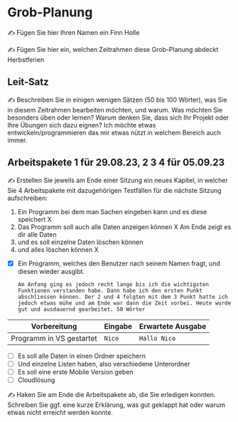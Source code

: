 # Grob-Planung

✍️ Fügen Sie hier Ihren Namen ein Finn Holle

✍️ Fügen Sie hier ein, welchen Zeitrahmen diese Grob-Planung abdeckt Herbstferien

## Leit-Satz

✍️ Beschreiben Sie in einigen wenigen Sätzen (50 bis 100 Wörter), was Sie in diesem Zeitrahmen bearbeiten möchten, und warum. Was möchten Sie besonders üben oder lernen? Warum denken Sie, dass sich Ihr Projekt oder Ihre Übungen sich dazu eignen?
Ich möchte etwas entwickeln/programmieren das mir etwas nützt in welchem Bereich auch immer.
## Arbeitspakete 1 für 29.08.23, 2 3 4 für 05.09.23

✍️ Erstellen Sie jeweils am Ende einer Sitzung ein neues Kapitel, in welcher Sie 4 Arbeitspakete mit dazugehörigen Testfällen für die nächste Sitzung aufschreiben:
1. Ein Programm bei dem man Sachen eingeben kann und es diese speichert X 
2. Das Programm soll auch alle Daten anzeigen können X Am Ende zeigt es dir alle Daten
3. und es soll einzelne Daten löschen können
4. und alles löschen können X
- [x] Ein Programm, welches den Benutzer nach seinem Namen fragt, und diesen wieder ausgibt.

      Am Anfang ging es jedoch recht lange bis ich die wichtigsten Funktionen verstanden habe. Dann habe ich den ersten Punkt abschliessen können. Der 2 und 4 folgten mit dem 3 Punkt hatte ich jedoch etwas mühe und am Ende war dann die Zeit vorbei. Heute wurde gut und ausdauernd gearbeitet. 50 Wörter

| Vorbereitung             | Eingabe | Erwartete Ausgabe |
| ------------------------ | ------- | ----------------- |
| Programm in VS gestartet | `Nico`  | `Hallo Nico`      |

- [ ] Es soll alle Daten in einen Ordner speichern
- [ ] Und einzelne Listen haben, also verschiedene Unterordner
- [ ] Es soll eine erste Mobile Version geben
- [ ] Cloudlösung

✍️  Haken Sie am Ende die Arbeitspakete ab, die Sie erledigen konnten. Schreiben Sie ggf. eine kurze Erklärung, was gut geklappt hat oder warum etwas nicht erreicht werden konnte.
